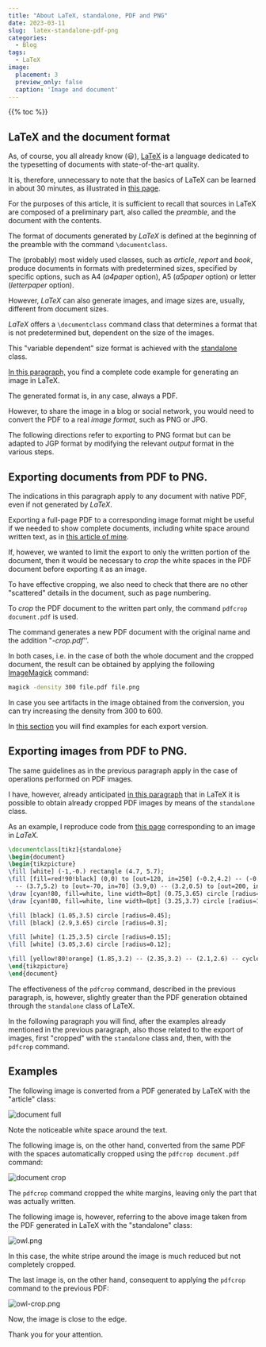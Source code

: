 ```yaml
---
title: "About LaTeX, standalone, PDF and PNG"
date: 2023-03-11
slug:  latex-standalone-pdf-png
categories:
  - Blog
tags:
  - LaTeX
image:
  placement: 3
  preview_only: false 
  caption: 'Image and document'
---
```


{{% toc %}}

## LaTeX and the document format


As, of course, you all already know (:smiley:), [LaTeX](https://www.latex-project.org/get/) is a language dedicated to the typesetting of documents with state-of-the-art quality. 

It is, therefore, unnecessary to note that the basics of LaTeX can be learned in about 30 minutes, as illustrated in [this page](https://www.overleaf.com/learn/latex/Learn_LaTeX_in_30_minutes).

For the purposes of this article, it is sufficient to recall that sources in LaTeX are composed of a preliminary part, also called the *preamble*, and the document with the contents.

The format of documents generated by *LaTeX* is defined at the beginning of the preamble with the command `\documentclass`.

The (probably) most widely used classes, such as *article*, *report* and *book*, produce documents in formats with predetermined sizes, specified by specific options, such as A4 (*a4paper* option), A5 (*a5paper* option) or letter (*letterpaper* option).

However, *LaTeX* can also generate images, and image sizes are, usually, different from document sizes.

*LaTeX* offers a `\documentclass` command class that determines a format that is not predetermined but,  dependent on the size of the images.

This "variable dependent" size format is achieved with the [standalone](https://texdoc.org/serve/standalone.pdf/0) class.

[In this paragraph,](#exporting-images-from-pdf-to-png) you find a complete code example for generating an image in LaTeX.

The generated format is, in any case, always a PDF.

However, to share the image in a blog or social network, you would need to convert the PDF to a real *image format*, such as PNG or JPG.

The following directions refer to exporting to PNG format but  can be adapted to JGP format by modifying the relevant *output* format in the various steps.

## Exporting documents from PDF to PNG.

The indications in this paragraph apply to any document with native PDF, even if not generated by *LaTeX*.

Exporting a full-page PDF to a corresponding image format might be useful if we needed to show complete documents, including white space around written text, as in [this article of mine](https://francopasut.netlify.app/post/tex_to_docx/). 


If, however, we wanted to limit the export to only the written portion of the document, then it would be necessary to *crop* the white spaces in the PDF document before exporting it as an image.

To have effective cropping, we also need to check that there are no other "scattered" details in the document, such as page numbering. 

To *crop* the PDF document to the written part only, the command `pdfcrop document.pdf` is used.

The command generates a new PDF document with the original name and the addition "*-crop.pdf*''.

In both cases, i.e. in the case of both the whole document and the cropped document, the result can be obtained by applying the following [ImageMagick](https://imagemagick.org/) command: 

```bash
magick -density 300 file.pdf file.png
```

In case you see artifacts in the image obtained from the conversion, you can try increasing the density from 300 to 600.

In [this section](#examples) you will find examples for each export version.

## Exporting images from PDF to PNG.

The same guidelines as in the previous paragraph apply in the case of operations performed on PDF images.

I have, however, already anticipated [in this paragraph](#latex-and-the-document-format) that in LaTeX it is possible to obtain already cropped PDF images by means of the `standalone` class.

As an example, I reproduce code from [this page](https://tikz.net/owl/) corresponding to an image in *LaTeX*. 

```latex
\documentclass[tikz]{standalone}
\begin{document}
\begin{tikzpicture}
\fill [white] (-1,-0.) rectangle (4.7, 5.7);
\fill [fill=red!90!black] (0,0) to [out=120, in=250] (-0.2,4.2) -- (-0.5,5) -- (-0.3,5.2) -- (1.8,4.5)
  -- (3.7,5.2) to [out=-70, in=70] (3.9,0) -- (3.2,0.5) to [out=200, in=-20] (0.6,0.5) -- cycle;
\draw [cyan!80, fill=white, line width=8pt] (0.75,3.65) circle [radius=1.3];
\draw [cyan!80, fill=white, line width=8pt] (3.25,3.7) circle [radius=1];

\fill [black] (1.05,3.5) circle [radius=0.45];
\fill [black] (2.9,3.65) circle [radius=0.3];

\fill [white] (1.25,3.5) circle [radius=0.15];
\fill [white] (3.05,3.6) circle [radius=0.12];

\fill [yellow!80!orange] (1.85,3.2) -- (2.35,3.2) -- (2.1,2.6) -- cycle;
\end{tikzpicture}
\end{document}
```


The effectiveness of the `pdfcrop` command, described in the previous paragraph, is, however, slightly greater than the PDF generation obtained through the `standalone` class of LaTeX.

In the following paragraph you will find, after the examples already mentioned in the previous paragraph, also those related to the export of images, first "cropped" with the `standalone` class and, then, with the `pdfcrop` command.

## Examples

The following image is converted from a PDF generated by LaTeX with the "article" class:

![document full](document_full_image.jpg)

Note the noticeable white space around the text.

The following image is, on the other hand, converted from the same PDF with the spaces automatically cropped using the `pdfcrop document.pdf` command:

![document crop](document_crop_image.jpg)

The `pdfcrop` command cropped the white margins, leaving only the part that was actually written.

The following image is, however, referring to the above image taken from the PDF generated in LaTeX with the "standalone" class:

![owl.png](owl.png)

In this case, the white stripe around the image is much reduced but not completely cropped.

The last image is, on the other hand, consequent to applying the `pdfcrop` command to the previous PDF:

![owl-crop.png](owl-crop.png)

Now, the image is close to the edge.

Thank you for your attention.

